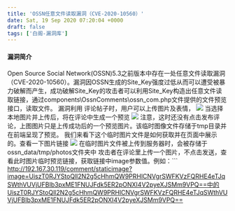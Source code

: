```yaml
---
title: 'OSSN任意文件读取漏洞（CVE-2020-10560）'
date: Sat, 19 Sep 2020 07:20:04 +0000
draft: false
tags: ['白阁-漏洞库']
---
```


#### 漏洞简介

Open Source Social Network(OSSN)5.3之前版本中存在一处任意文件读取漏洞（CVE-2020-10560）。漏洞因OSSN生成的Site\_Key强度过低从而可以遭受被暴力破解而产生，成功破解Site\_Key的攻击者可以利用Site\_Key构造出任意文件读取链接，通过components\\OssnComments\\ossn\_com.php文件提供的文件预览接口，读取文件。 漏洞利用 评论帖子时，用户可以上传图片及表情， ![](https://www.bylibrary.cn/wp-content/uploads/2020/09/qqq.png) 当选择本地图片并上传后，将在评论中生成一个预览 ![](https://www.bylibrary.cn/wp-content/uploads/2020/09/www.png) 注意，这时还没有点击发布评论，上图图片只是上传成功后的一个预览图片。该临时图像文件存储于tmp目录并在前端呈现了预览。 我们来看下这个临时图片文件是如何获取并在页面中展示的。查看一下图片链接 ![](https://www.bylibrary.cn/wp-content/uploads/2020/09/eeee.png) 在临时图片文件被上传到服务器时，会被存储于ossn\_data/tmp/photos文件夹中 攻击者在评论里上传一个图片，不点击发送，查看此时图片临时预览链接，获取链接中image参数值。例如：```
http://192.167.30.119/comment/staticimage?image=UiszT0RJYStoQll2N2g5cHhmQW9PRHlCNVgrSWFKVzFQRHE4eTJqSWthVUVjUFBIb3pxME1FNUJFdk5ER2pONXI4V2pyeXJSMm9VPQ==中的UiszT0RJYStoQll2N2g5cHhmQW9PRHlCNVgrSWFKVzFQRHE4eTJqSWthVUVjUFBIb3pxME1FNUJFdk5ER2pONXI4V2pyeXJSMm9VPQ== 
```将数字0-2147483647依次带入ossn\_generate\_site\_secret中计算出对应的site\_key 依次将site\_key与image值带入ossn\_string\_decrypt中，获取解密后的明文 如果明文中含有tmp/photos字符串，解密成功，此时的site\_key即为正确的site\_key值 在获取site\_key值后，可以通过ossn\_string\_encrypt方法，对想要读取的文件进行加密，通过http://192.167.30.119/comment/staticimage?image=接口进行读取即可 上文所涉及的工具如下： site\_key计算工具 https://github.com/LucidUnicorn/CVE-2020-10560-Key-Recovery 加密解密工具 https://github.com/kevthehermit/CVE-2020-10560